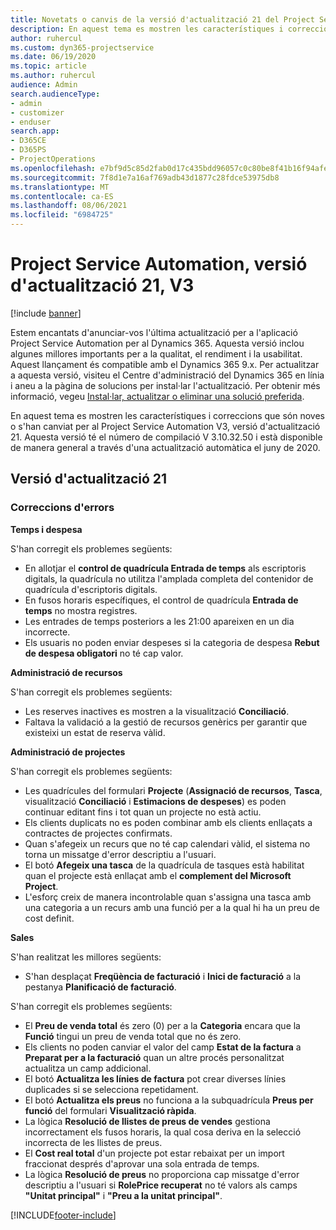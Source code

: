 ```yaml
---
title: Novetats o canvis de la versió d'actualització 21 del Project Service Automation, V3
description: En aquest tema es mostren les característiques i correccions disponibles al Project Service Automation V3, versió d'actualització 21.
author: ruhercul
ms.custom: dyn365-projectservice
ms.date: 06/19/2020
ms.topic: article
ms.author: ruhercul
audience: Admin
search.audienceType:
- admin
- customizer
- enduser
search.app:
- D365CE
- D365PS
- ProjectOperations
ms.openlocfilehash: e7bf9d5c85d2fab0d17c435bdd96057c0c80be8f41b16f94afe6b1f554e7a9fe
ms.sourcegitcommit: 7f8d1e7a16af769adb43d1877c28fdce53975db8
ms.translationtype: MT
ms.contentlocale: ca-ES
ms.lasthandoff: 08/06/2021
ms.locfileid: "6984725"
---
```

# <a name="project-service-automation-update-release-21-v3"></a>Project Service Automation, versió d'actualització 21, V3

[!include [banner](../includes/psa-now-project-operations.md)]

Estem encantats d'anunciar-vos l'última actualització per a l'aplicació Project Service Automation per al Dynamics 365. Aquesta versió inclou algunes millores importants per a la qualitat, el rendiment i la usabilitat. Aquest llançament és compatible amb el Dynamics 365 9.x. Per actualitzar a aquesta versió, visiteu el Centre d'administració del Dynamics 365 en línia i aneu a la pàgina de solucions per instal·lar l'actualització. Per obtenir més informació, vegeu [Instal·lar, actualitzar o eliminar una solució preferida](/power-platform/admin/install-remove-preferred-solution).

En aquest tema es mostren les característiques i correccions que són noves o s'han canviat per al Project Service Automation V3, versió d'actualització 21. Aquesta versió té el número de compilació V 3.10.32.50 i està disponible de manera general a través d'una actualització automàtica el juny de 2020.

## <a name="update-release-21"></a>Versió d'actualització 21

### <a name="bug-fixes"></a>Correccions d'errors

**Temps i despesa**

S'han corregit els problemes següents:

- En allotjar el **control de quadrícula Entrada de temps** als escriptoris digitals, la quadrícula no utilitza l'amplada completa del contenidor de quadrícula d'escriptoris digitals.
- En fusos horaris específiques, el control de quadrícula **Entrada de temps** no mostra registres.
- Les entrades de temps posteriors a les 21:00 apareixen en un dia incorrecte.
- Els usuaris no poden enviar despeses si la categoria de despesa **Rebut de despesa obligatori** no té cap valor.

**Administració de recursos**

S'han corregit els problemes següents:

- Les reserves inactives es mostren a la visualització **Conciliació**.
- Faltava la validació a la gestió de recursos genèrics per garantir que existeixi un estat de reserva vàlid.

**Administració de projectes**

S'han corregit els problemes següents:

- Les quadrícules del formulari **Projecte** (**Assignació de recursos**, **Tasca**, visualització **Conciliació** i **Estimacions de despeses**) es poden continuar editant fins i tot quan un projecte no està actiu.
- Els clients duplicats no es poden combinar amb els clients enllaçats a contractes de projectes confirmats.
- Quan s'afegeix un recurs que no té cap calendari vàlid, el sistema no torna un missatge d'error descriptiu a l'usuari.
- El botó **Afegeix una tasca** de la quadrícula de tasques està habilitat quan el projecte està enllaçat amb el **complement del Microsoft Project**.
- L'esforç creix de manera incontrolable quan s'assigna una tasca amb una categoria a un recurs amb una funció per a la qual hi ha un preu de cost definit.

**Sales**

S'han realitzat les millores següents:

- S'han desplaçat **Freqüència de facturació** i **Inici de facturació** a la pestanya **Planificació de facturació**.

S'han corregit els problemes següents:

- El **Preu de venda total** és zero (0) per a la **Categoria** encara que la **Funció** tingui un preu de venda total que no és zero.
- Els clients no poden canviar el valor del camp **Estat de la factura** a **Preparat per a la facturació** quan un altre procés personalitzat actualitza un camp addicional.
- El botó **Actualitza les línies de factura** pot crear diverses línies duplicades si se selecciona repetidament.
- El botó **Actualitza els preus** no funciona a la subquadrícula **Preus per funció** del formulari **Visualització ràpida**.
- La lògica **Resolució de llistes de preus de vendes** gestiona incorrectament els fusos horaris, la qual cosa deriva en la selecció incorrecta de les llistes de preus.
- El **Cost real total** d'un projecte pot estar rebaixat per un import fraccionat després d'aprovar una sola entrada de temps.
- La lògica **Resolució de preus** no proporciona cap missatge d'error descriptiu a l'usuari si **RolePrice recuperat** no té valors als camps **"Unitat principal"** i **"Preu a la unitat principal"**.


[!INCLUDE[footer-include](../includes/footer-banner.md)]